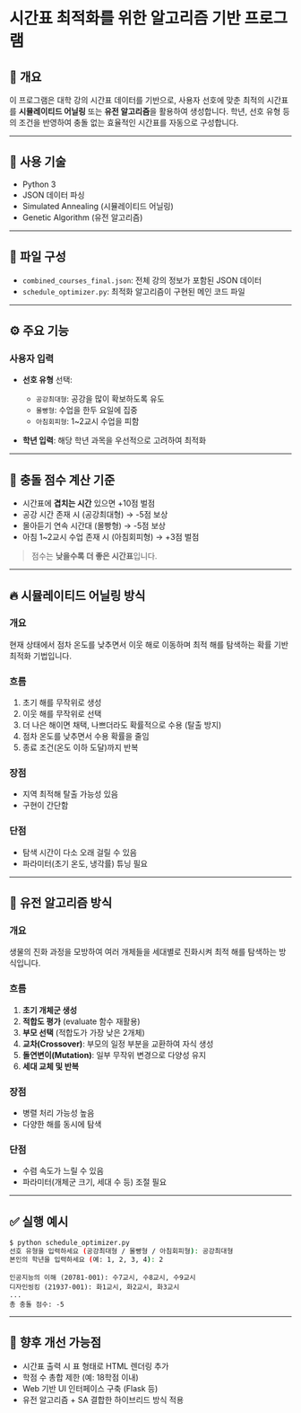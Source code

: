 # 시간표 최적화를 위한 알고리즘 기반 프로그램

## 📌 개요

이 프로그램은 대학 강의 시간표 데이터를 기반으로, 사용자 선호에 맞춘 최적의 시간표를 **시뮬레이티드 어닐링** 또는 **유전 알고리즘**을 활용하여 생성합니다. 학년, 선호 유형 등의 조건을 반영하여 충돌 없는 효율적인 시간표를 자동으로 구성합니다.

---

## 🔧 사용 기술

* Python 3
* JSON 데이터 파싱
* Simulated Annealing (시뮬레이티드 어닐링)
* Genetic Algorithm (유전 알고리즘)

---

## 📁 파일 구성

* `combined_courses_final.json`: 전체 강의 정보가 포함된 JSON 데이터
* `schedule_optimizer.py`: 최적화 알고리즘이 구현된 메인 코드 파일

---

## ⚙️ 주요 기능

### 사용자 입력

* **선호 유형** 선택:

  * `공강최대형`: 공강을 많이 확보하도록 유도
  * `몰빵형`: 수업을 한두 요일에 집중
  * `아침회피형`: 1\~2교시 수업을 피함
* **학년 입력**: 해당 학년 과목을 우선적으로 고려하여 최적화

---

## 🧠 충돌 점수 계산 기준

* 시간표에 **겹치는 시간** 있으면 +10점 벌점
* 공강 시간 존재 시 (공강최대형) → -5점 보상
* 몰아듣기 연속 시간대 (몰빵형) → -5점 보상
* 아침 1\~2교시 수업 존재 시 (아침회피형) → +3점 벌점

> 점수는 **낮을수록 더 좋은 시간표**입니다.

---

## 🔥 시뮬레이티드 어닐링 방식

### 개요

현재 상태에서 점차 온도를 낮추면서 이웃 해로 이동하며 최적 해를 탐색하는 확률 기반 최적화 기법입니다.

### 흐름

1. 초기 해를 무작위로 생성
2. 이웃 해를 무작위로 선택
3. 더 나은 해이면 채택, 나쁘더라도 확률적으로 수용 (탈출 방지)
4. 점차 온도를 낮추면서 수용 확률을 줄임
5. 종료 조건(온도 이하 도달)까지 반복

### 장점

* 지역 최적해 탈출 가능성 있음
* 구현이 간단함

### 단점

* 탐색 시간이 다소 오래 걸릴 수 있음
* 파라미터(초기 온도, 냉각률) 튜닝 필요

---

## 🧬 유전 알고리즘 방식

### 개요

생물의 진화 과정을 모방하여 여러 개체들을 세대별로 진화시켜 최적 해를 탐색하는 방식입니다.

### 흐름

1. **초기 개체군 생성**
2. **적합도 평가** (evaluate 함수 재활용)
3. **부모 선택** (적합도가 가장 낮은 2개체)
4. **교차(Crossover)**: 부모의 일정 부분을 교환하여 자식 생성
5. **돌연변이(Mutation)**: 일부 무작위 변경으로 다양성 유지
6. **세대 교체 및 반복**

### 장점

* 병렬 처리 가능성 높음
* 다양한 해를 동시에 탐색

### 단점

* 수렴 속도가 느릴 수 있음
* 파라미터(개체군 크기, 세대 수 등) 조절 필요

---

## ✅ 실행 예시

```bash
$ python schedule_optimizer.py
선호 유형을 입력하세요 (공강최대형 / 몰빵형 / 아침회피형): 공강최대형
본인의 학년을 입력하세요 (예: 1, 2, 3, 4): 2
```

```output
인공지능의 이해 (20781-001): 수7교시, 수8교시, 수9교시
디자인씽킹 (21937-001): 화1교시, 화2교시, 화3교시
...
총 충돌 점수: -5
```

---

## 📌 향후 개선 가능점

* 시간표 출력 시 표 형태로 HTML 렌더링 추가
* 학점 수 총합 제한 (예: 18학점 이내)
* Web 기반 UI 인터페이스 구축 (Flask 등)
* 유전 알고리즘 + SA 결합한 하이브리드 방식 적용
